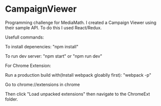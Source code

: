 # CampaignViewer
Programming challenge for MediaMath. I created a Campaign Viewer using their sample API. To do this I used React/Redux.

Usefull commands:

To install depenencies: "npm install"

To run dev server: "npm start" or "npm run dev"

For Chrome Extension:

Run a production build with(Install webpack gloablly first): "webpack -p"

Go to chrome://extensions in chrome

Then click "Load unpacked extensions" then navigate to the ChromeExt folder.